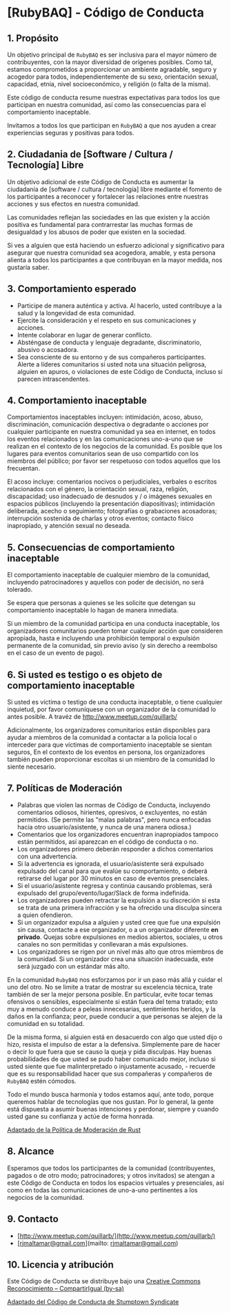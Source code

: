 # [RubyBAQ] - Código de Conducta

## 1. Propósito

Un objetivo principal de `RubyBAQ` es ser inclusiva para el mayor número
de contribuyentes, con la mayor diversidad de orígenes posibles.
Como tal, estamos comprometidos a proporcionar un ambiente agradable, seguro y
acogedor para todos, independientemente de su sexo, orientación sexual, capacidad,
etnia, nivel socioeconómico, y religión (o falta de la misma).

Este código de conducta resume nuestras expectativas para todos
los que participan en nuestra comunidad, así como las
consecuencias para el comportamiento inaceptable.

Invitamos a todos los que participan en `RubyBAQ` a que
nos ayuden a crear experiencias seguras y positivas para todos.

## 2. Ciudadania de [Software / Cultura / Tecnología] Libre

Un objetivo adicional de este Código de Conducta es
aumentar la ciudadanía de [software / cultura / tecnología] libre mediante el
fomento de los participantes a reconocer y fortalecer las relaciones
entre nuestras acciones y sus efectos en nuestra comunidad.

Las comunidades reflejan las sociedades en las que existen y la acción positiva
es fundamental para contrarrestar las muchas formas de desigualdad y los abusos
de poder que existen en la sociedad.

Si ves a alguien que está haciendo un esfuerzo adicional y significativo para
asegurar que nuestra comunidad sea acogedora, amable, y esta persona alienta a
todos los participantes a que contribuyan en la mayor medida, nos gustaría saber.

## 3. Comportamiento esperado

* Participe de manera auténtica y activa. Al hacerlo, usted contribuye a la salud y la longevidad de esta comunidad.
* Ejercite la consideración y el respeto en sus comunicaciones y acciones.
* Intente colaborar en lugar de generar conflicto.
* Absténgase de conducta y lenguaje degradante, discriminatorio, abusivo o acosadora.
* Sea consciente de su entorno y de sus compañeros participantes. Alerte a líderes comunitarios si usted nota una situación peligrosa, alguien en apuros, o violaciones de este Código de Conducta, incluso si parecen intrascendentes.

## 4. Comportamiento inaceptable

Comportamientos inaceptables incluyen: intimidación, acoso, abuso,
discriminación, comunicación despectiva o degradante o acciones por
cualquier participante en nuestra comunidad ya sea en internet, en todos los
eventos relacionados y en las comunicaciones uno-a-uno que se realizan en el
contexto de los negocios de la comunidad. Es posible que los lugares para eventos
comunitarios sean de uso compartido con los miembros del público; por favor ser respetuoso con
todos aquellos que los frecuentan.

El acoso incluye: comentarios nocivos o perjudiciales, verbales o escritos
relacionados con el género, la orientación sexual, raza,
religión, discapacidad; uso inadecuado de desnudos y / o
imágenes sexuales en espacios públicos (incluyendo la presentación
diapositivas); intimidación deliberada, acecho o seguimiento;
fotografías o grabaciones acosadoras; interrupción sostenida de
charlas y otros eventos; contacto físico inapropiado, y
atención sexual no deseada.

## 5. Consecuencias de comportamiento inaceptable

El comportamiento inaceptable de cualquier miembro de la comunidad, incluyendo
patrocinadores y aquellos con poder de decisión, no será tolerado.

Se espera que personas a quienes se les solicite que detengan su comportamiento
inaceptable lo hagan de manera inmediata.

Si un miembro de la comunidad participa en una conducta inaceptable,
los organizadores comunitarios pueden tomar cualquier acción que consideren
apropiada, hasta e incluyendo una prohibición temporal o
expulsión permanente de la comunidad, sin previo aviso (y
sin derecho a reembolso en el caso de un evento de pago).

## 6. Si usted es testigo o es objeto de comportamiento inaceptable

Si usted es víctima o testigo de una conducta inaceptable, o tiene
cualquier inquietud, por favor comuníquese con un organizador de la comunidad
lo antes posible. A travéz de http://www.meetup.com/quillarb/

Adicionalmente, los organizadores comunitarios están disponibles para ayudar
a miembros de la comunidad a contactar a la policía local o interceder para que
víctimas de comportamiento inaceptable se sientan seguros,
En el contexto de los eventos en persona, los organizadores
también pueden proporcionar escoltas si un miembro de la comunidad lo siente necesario.

## 7. Políticas de Moderación

- Palabras que violen las normas de Código de Conducta, incluyendo comentarios odiosos, hirientes, opresivos, o excluyentes, no están permitidos. (Se permite las "malas palabras", pero nunca enfocadas hacia otro usuario/asistente, y nunca de una manera odiosa.)
- Comentarios que los organizadores encuentran inapropiados tampoco están permitidos, así aparezcan en el código de conducta o no.
- Los organizadores primero deberán responder a dichos comentarios con una advertencia.
- Si la advertencia es ignorada, el usuario/asistente será expulsado expulsado del canal para que evalúe su comportamiento, o deberá retirarse del lugar por 30 minutos en caso de eventos presenciales.
- Si el usuario/asistente regresa y continúa causando problemas, será expulsado del grupo/evento/lugar/Slack de forma indefinida.
- Los organizadores pueden retractar la expulsión a su discreción si esta se trata de una primera infracción y se ha ofrecido una disculpa sincera a quien ofendieron.
- Si un organizador expulsa a alguien y usted cree que fue una expulsión sin causa, contacte a ese organizador, o a un organizador diferente **en privado**. Quejas sobre expulsiones en medios abiertos, sociales, u otros canales no son permitidas y conllevaran a más expulsiones.
- Los organizadores se rigen por un nivel más alto que otros miembros de la comunidad. Si un organizador crea una situación inadecuada, este será juzgado con un estándar más alto.

En la comunidad `RubyBAQ` nos esforzamos por ir un paso más allá y cuidar el uno del otro. No se limite a tratar de mostrar su excelencia técnica, trate también de ser la mejor persona posible. En particular, evite tocar temas ofensivos o sensibles, especialmente si están fuera del tema tratado; esto muy a menudo conduce a peleas innecesarias, sentimientos heridos, y la daños en la confianza; peor, puede conducir a que personas se alejen de la comunidad en su totalidad.

De la misma forma, si alguien está en desacuerdo con algo que usted dijo o hizo, resista el impulso de estar a la defensiva. Simplemente pare de hacer o decir lo que fuera que se causo la queja y pida disculpas. Hay buenas probabilidades de que usted se pudo haber comunicado mejor, incluso si usted siente que fue malinterpretado o injustamente acusado, - recuerde que es su responsabilidad hacer que sus compañeras y compañeros de `RubyBAQ` estén cómodos.

Todo el mundo busca harmonía y todos estamos aquí, ante todo, porque queremos hablar de tecnologías que nos gustan. Por lo general, la gente está dispuesta a asumir buenas intenciones y perdonar, siempre y cuando usted gane su confianza y actúe de forma honrada.

[Adaptado de la Política de Moderación de Rust](https://github.com/rust-lang/rust/wiki/Note-development-policy#moderation)

## 8. Alcance

Esperamos que todos los participantes de la comunidad (contribuyentes, pagados o
de otro modo; patrocinadores; y otros invitados) se atengan a este
Código de Conducta en todos los espacios virtuales y presenciales,
así como en todas las comunicaciones de uno-a-uno pertinentes
a los negocios de la comunidad.

## 9. Contacto
- [http://www.meetup.com/quillarb/](http://www.meetup.com/quillarb/)
- [rjmaltamar@gmail.com](mailto: rjmaltamar@gmail.com)

## 10. Licencia y atribución

Este Código de Conducta se distribuye bajo una [Creative Commons Reconocimiento – CompartirIgual (by-sa)](http://creativecommons.org/licenses/by-sa/3.0/)

[Adaptado del Código de Conducta de Stumptown Syndicate](https://github.com/stumpsyn/policies/blob/master/citizen_code_of_conduct.md)
